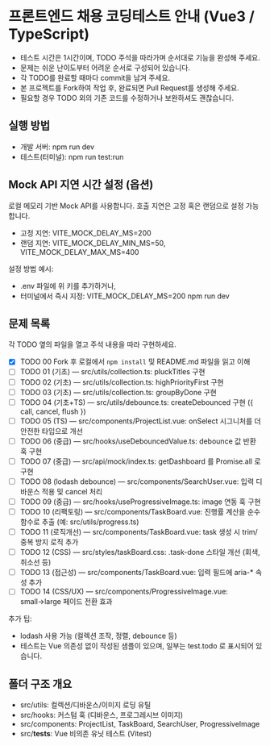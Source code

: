 # 프론트엔드 채용 코딩테스트 안내 (Vue3 / TypeScript)

- 테스트 시간은 1시간이며, TODO 주석을 따라가며 순서대로 기능을 완성해 주세요.
- 문제는 쉬운 난이도부터 어려운 순서로 구성되어 있습니다.
- 각 TODO를 완료할 때마다 commit을 남겨 주세요.
- 본 프로젝트를 Fork하여 작업 후, 완료되면 Pull Request를 생성해 주세요.
- 필요할 경우 TODO 외의 기존 코드를 수정하거나 보완하셔도 괜찮습니다.

## 실행 방법

- 개발 서버: npm run dev
- 테스트(터미널): npm run test:run

## Mock API 지연 시간 설정 (옵션)

로컬 메모리 기반 Mock API를 사용합니다. 호출 지연은 고정 혹은 랜덤으로 설정 가능합니다.

- 고정 지연: VITE_MOCK_DELAY_MS=200
- 랜덤 지연: VITE_MOCK_DELAY_MIN_MS=50, VITE_MOCK_DELAY_MAX_MS=400

설정 방법 예시:

- .env 파일에 위 키를 추가하거나,
- 터미널에서 즉시 지정: VITE_MOCK_DELAY_MS=200 npm run dev

## 문제 목록

각 TODO 옆의 파일을 열고 주석 내용을 따라 구현하세요.

- [x] TODO 00 Fork 후 로컬에서 `npm install` 및 README.md 파일을 읽고 이해
- [ ] TODO 01 (기초) — src/utils/collection.ts: pluckTitles 구현
- [ ] TODO 02 (기초) — src/utils/collection.ts: highPriorityFirst 구현
- [ ] TODO 03 (기초) — src/utils/collection.ts: groupByDone 구현
- [ ] TODO 04 (기초+TS) — src/utils/debounce.ts: createDebounced 구현 ({ call, cancel, flush })
- [ ] TODO 05 (TS) — src/components/ProjectList.vue: onSelect 시그니처를 더 안전한 타입으로 개선
- [ ] TODO 06 (중급) — src/hooks/useDebouncedValue.ts: debounce 값 반환 훅 구현
- [ ] TODO 07 (중급) — src/api/mock/index.ts: getDashboard 를 Promise.all 로 구현
- [ ] TODO 08 (lodash debounce) — src/components/SearchUser.vue: 입력 디바운스 적용 및 cancel 처리
- [ ] TODO 09 (중급) — src/hooks/useProgressiveImage.ts: image 연동 훅 구현
- [ ] TODO 10 (리팩토링) — src/components/TaskBoard.vue: 진행률 계산을 순수 함수로 추출 (예: src/utils/progress.ts)
- [ ] TODO 11 (로직개선) — src/components/TaskBoard.vue: task 생성 시 trim/중복 방지 로직 추가
- [ ] TODO 12 (CSS) — src/styles/taskBoard.css: .task-done 스타일 개선 (회색, 취소선 등)
- [ ] TODO 13 (접근성) — src/components/TaskBoard.vue: 입력 필드에 aria-\* 속성 추가
- [ ] TODO 14 (CSS/UX) — src/components/ProgressiveImage.vue: small→large 페이드 전환 효과

추가 팁:

- lodash 사용 가능 (컬렉션 조작, 정렬, debounce 등)
- 테스트는 Vue 의존성 없이 작성된 샘플이 있으며, 일부는 test.todo 로 표시되어 있습니다.

## 폴더 구조 개요

- src/utils: 컬렉션/디바운스/이미지 로딩 유틸
- src/hooks: 커스텀 훅 (디바운스, 프로그레시브 이미지)
- src/components: ProjectList, TaskBoard, SearchUser, ProgressiveImage
- src/**tests**: Vue 비의존 유닛 테스트 (Vitest)
